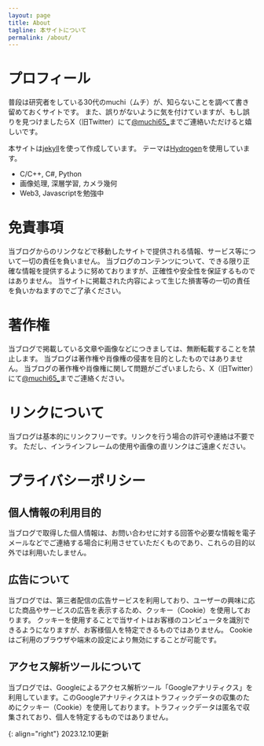 ```yaml
---
layout: page
title: About
tagline: 本サイトについて
permalink: /about/
---
```


# プロフィール
普段は研究者をしている30代のmuchi（ムチ）が、知らないことを調べて書き留めておくサイトです。
また、誤りがないように気を付けていますが、もし誤りを見つけましたらX（旧Twitter）にて[@muchi65_][twitter]までご連絡いただけると嬉しいです。

本サイトは[jekyll][jekyll-organization]を使って作成しています。
テーマは[Hydrogen](https://github.com/link9596/jekyll-theme-Hydrogen)を使用しています。

- C/C++, C#, Python
- 画像処理, 深層学習, カメラ幾何
- Web3, Javascriptを勉強中

# 免責事項
当ブログからのリンクなどで移動したサイトで提供される情報、サービス等について一切の責任を負いません。
当ブログのコンテンツについて、できる限り正確な情報を提供するように努めておりますが、正確性や安全性を保証するものではありません。
当サイトに掲載された内容によって生じた損害等の一切の責任を負いかねますのでご了承ください。

# 著作権
当ブログで掲載している文章や画像などにつきましては、無断転載することを禁止します。
当ブログは著作権や肖像権の侵害を目的としたものではありません。
当ブログの著作権や肖像権に関して問題がございましたら、X（旧Twitter）にて[@muchi65_][twitter]までご連絡ください。

# リンクについて
当ブログは基本的にリンクフリーです。リンクを行う場合の許可や連絡は不要です。
ただし、インラインフレームの使用や画像の直リンクはご遠慮ください。

# プライバシーポリシー

## 個人情報の利用目的
当ブログで取得した個人情報は、お問い合わせに対する回答や必要な情報を電子メールなどでご連絡する場合に利用させていただくものであり、これらの目的以外では利用いたしません。

## 広告について
当ブログでは、第三者配信の広告サービスを利用しており、ユーザーの興味に応じた商品やサービスの広告を表示するため、クッキー（Cookie）を使用しております。
クッキーを使用することで当サイトはお客様のコンピュータを識別できるようになりますが、お客様個人を特定できるものではありません。
Cookieはご利用のブラウザや端末の設定により無効にすることが可能です。
<!-- Cookieを無効にする方法やGoogleアドセンスに関する詳細は[広告 – ポリシーと規約 – Google](https://policies.google.com/technologies/ads?gl=jp)をご確認ください。 -->

<!-- また、●●は、Amazon.co.jpを宣伝しリンクすることによってサイトが紹介料を獲得できる手段を提供することを目的に設定されたアフィリエイトプログラムである、Amazonアソシエイト・プログラムの参加者です。 -->

## アクセス解析ツールについて
当ブログでは、Googleによるアクセス解析ツール「Googleアナリティクス」を利用しています。このGoogleアナリティクスはトラフィックデータの収集のためにクッキー（Cookie）を使用しております。トラフィックデータは匿名で収集されており、個人を特定するものではありません。

<!-- # コメントについて

当ブログへのコメントを残す際に、IP アドレスを収集しています。
これはブログの標準機能としてサポートされている機能で、スパムや荒らしへの対応以外にこのIPアドレスを使用することはありません。
なお、全てのコメントは管理人が事前にその内容を確認し、承認した上での掲載となります。あらかじめご了承ください。 -->

{: align="right"}
2023.12.10更新

[twitter]:https://twitter.com/muchi65_
[jekyll-organization]: https://github.com/jekyll


